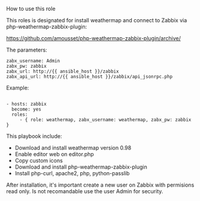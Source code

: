 How to use this role

This roles is designated for install weathermap and connect to Zabbix via php-weathermap-zabbix-plugin:

https://github.com/amousset/php-weathermap-zabbix-plugin/archive/

The parameters:
```
zabx_username: Admin
zabx_pw: zabbix
zabx_url: http://{{ ansible_host }}/zabbix
zabx_api_url: http://{{ ansible_host }}/zabbix/api_jsonrpc.php 
```

Example:

```

- hosts: zabbix
  become: yes
  roles:
     - { role: weathermap, zabx_username: weathermap, zabx_pw: zabbix }
```

This playbook include:
* Download and install weathermap version 0.98
* Enable editor web on editor.php 
* Copy custom icons
* Download and install php-weathermap-zabbix-plugin
* Install php-curl, apache2, php, python-passlib

After installation, it's important create a new user on Zabbix with permisions read only. Is not recomandable use the user Admin for security.

